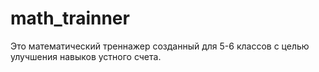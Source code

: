 # math_trainner
Это математический треннажер созданный для 5-6 классов с целью улучшения навыков устного счета.
